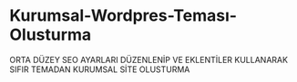 # Kurumsal-Wordpres-Teması-Olusturma
ORTA DÜZEY SEO AYARLARI DÜZENLENİP VE EKLENTİLER KULLANARAK SIFIR TEMADAN KURUMSAL SİTE OLUSTURMA
